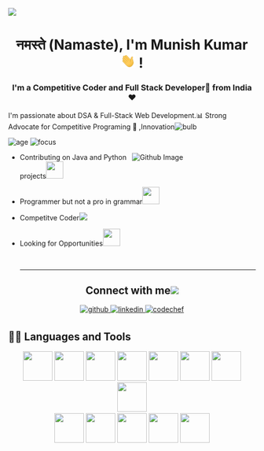 ![](https://github.com/Adhikram/Adhikram-/blob/master/media/footer.png)

<h1 align="center"> नमस्ते (Namaste), I'm Munish Kumar <img src="https://raw.githubusercontent.com/ABSphreak/ABSphreak/master/gifs/Hi.gif" width="30px"> ! </h1>

<h3 align="center">I'm a Competitive Coder and Full Stack Developer🎯 from India ❤</h3>
  
I'm passionate about DSA  & Full-Stack Web Development.:bar_chart: Strong Advocate for Competitive Programing 🚀 ,Innovation![bulb](https://user-images.githubusercontent.com/77374065/192682512-c63a9fe8-f97c-4a20-97d0-d1b821bc6f47.png)


![age](https://img.shields.io/badge/Age-22-brightgreen)
![focus](https://img.shields.io/badge/focus-FullStack-brightgreen)

<img width="50%" align="right" alt="Github Image" src="https://raw.githubusercontent.com/onimur/.github/master/.resources/git-header.svg" />

- Contributing on Java and Python projects<img src="https://cultofthepartyparrot.com/parrots/hd/laptop_parrot.gif" width="35" height="35"/>
- Programmer but not a pro in grammar<img src="https://cultofthepartyparrot.com/parrots/hd/illuminatiparrot.gif" width="35" height="35"/>
- Competitve Coder<img src="https://media.giphy.com/media/WUlplcMpOCEmTGBtBW/giphy.gif" width="45">
- Looking for Opportunities<img src="https://cultofthepartyparrot.com/parrots/hd/mustacheparrot.gif" width="35" height="35"/>

  <br />


  <hr>
<h2 align="center">Connect with me<img  src="https://i.imgur.com/WkC2Lqe.gif" width="100px"></h2>
<div align="center" >
  
<a href="https://github.com/munish27" target="_blank">
<img src=https://img.shields.io/badge/github-%2324292e.svg?&style=for-the-badge&logo=github&logoColor=white alt=github style="margin-bottom: 5px;" />
</a>
<a href="https://www.linkedin.com/in/munish27" target="_blank">
<img src=https://img.shields.io/badge/linkedin-%231E77B5.svg?&style=for-the-badge&logo=linkedin&logoColor=white alt=linkedin style="margin-bottom: 5px;" />
</a>
<a href="https://www.codechef.com/users/munish27 target="_blank">
<img src=https://img.shields.io/badge/instagram-%23000000.svg?&style=for-the-badge&logo=codechef&logoColor=white alt=codechef style="margin-bottom: 5px;" />
</a>  
</div> 

## 👨‍💻 Languages and Tools

<div align="center">
  
<img src="https://github.com/Adhikram/Adhikram-/blob/master/logos/c++.png?raw=true" height="60" width="60">
<img src="https://github.com/Adhikram/Adhikram-/blob/master/logos/python.png?raw=true" height="60" width="60">
<img src="https://github.com/Adhikram/Adhikram-/blob/master/logos/JS.png?raw=true" height="60" width="60">
<img src="https://cdn.iconscout.com/icon/free/png-512/node-js-1174925.png" height="60" width="60">
<img src="https://github.com/Adhikram/Adhikram-/blob/master/logos/next.png?raw=true" height="60" width="60">
<img src="https://github.com/Adhikram/Adhikram-/blob/master/logos/css.png?raw=true" height="60" width="60">
<img src="https://github.com/Adhikram/Adhikram-/blob/master/logos/html.png?raw=true" height="60" width="60">
<img src="https://img.icons8.com/color/452/mongodb.png" height="60" width="60">

<br>

<img src="https://github.com/Adhikram/Adhikram-/blob/master/logos/react.png?raw=true" height="60" width="60">
<img src="https://github.com/Adhikram/Adhikram-/blob/master/logos/sql.png?raw=true" height="60" width="60">
<img src="https://github.com/Adhikram/Adhikram-/blob/master/logos/git.png?raw=true" height="60" width="60">
<img src="https://github.com/Adhikram/Adhikram-/blob/master/logos/vs.png?raw=true" height="60" width="60">
<img src="https://github.com/Adhikram/Adhikram-/blob/master/logos/bootstrap.png?raw=true" height="60" width="60">
</div>

<br >


